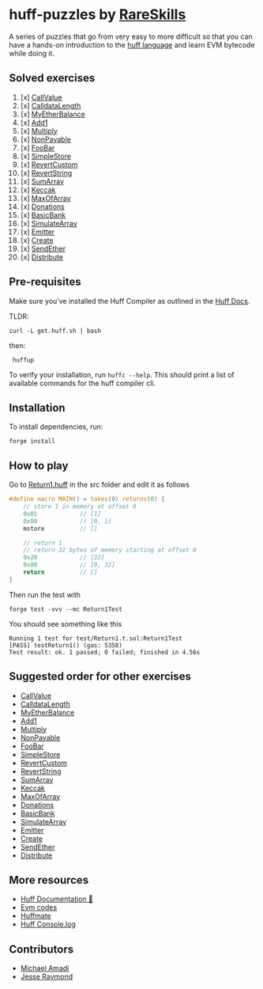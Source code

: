 # huff-puzzles by [RareSkills](https://www.rareskills.io)

A series of puzzles that go from very easy to more difficult so that you can have a hands-on introduction to the [huff language](https://huff.sh) and learn EVM bytecode while doing it.

## Solved exercises

1) [x] [CallValue](./huff-puzzles/blob/main/src/CallValue.huff)
2) [x] [CalldataLength](./huff-puzzles/blob/main/src/CalldataLength.length)
3) [x] [MyEtherBalance](./huff-puzzles/blob/main/src/MyEtherBalance.length)
4) [x] [Add1](./huff-puzzles/blob/main/src/Add1.huff)
5) [x] [Multiply](./huff-puzzles/blob/main/src/Multiply.huff)
6) [x] [NonPayable](./huff-puzzles/blob/main/src/NonPayable.huff)
7) [x] [FooBar](./huff-puzzles/blob/main/src/FooBar.huff)
8) [x] [SimpleStore](./huff-puzzles/blob/main/src/SimpleStore.huff)
9) [x] [RevertCustom](./huff-puzzles/blob/main/src/RevertCustom.huff)
10) [x] [RevertString](./huff-puzzles/blob/main/src/RevertString.huff)
11) [x] [SumArray](./huff-puzzles/blob/main/src/SumArray.huff)
12) [x] [Keccak](./huff-puzzles/blob/main/src/Keccak.huff)
13) [x] [MaxOfArray](./huff-puzzles/blob/main/src/MaxOfArray.huff)
14) [x] [Donations](./huff-puzzles/blob/main/src/Donations.huff)
15) [x] [BasicBank](./huff-puzzles/blob/main/src/BasicBank.huff)
16) [x] [SimulateArray](./huff-puzzles/blob/main/src/SimulateArray.huff)
17) [x] [Emitter](./huff-puzzles/blob/main/src/Emitter.huff)
18) [x] [Create](./huff-puzzles/blob/main/src/Create.huff)
19) [x] [SendEther](./huff-puzzles/blob/main/src/SendEther.huff)
20) [x] [Distribute](./huff-puzzles/blob/main/src/Distributor.huff)


## Pre-requisites

Make sure you've installed the Huff Compiler as outlined in the [Huff Docs](https://docs.huff.sh/get-started/installing/#installing-huff).

TLDR:

    curl -L get.huff.sh | bash

then:

     huffup

To verify your installation, run `huffc --help`. This should print a list of available commands for the huff compiler cli.

## Installation

To install dependencies, run:

    forge install

## How to play

Go to [Return1.huff](https://github.com/rareskills/huff-puzzles/blob/main/src/Return1.huff) in the src folder and edit it as follows

```c
#define macro MAIN() = takes(0) returns(0) {
    // store 1 in memory at offset 0
    0x01            // [1]
    0x00            // [0, 1]
    mstore          // []

    // return 1
    // return 32 bytes of memory starting at offset 0
    0x20            // [32]
    0x00            // [0, 32]
    return          // []
}
```

Then run the test with

    forge test -vvv --mc Return1Test

You should see something like this

    Running 1 test for test/Return1.t.sol:Return1Test
    [PASS] testReturn1() (gas: 5358)
    Test result: ok. 1 passed; 0 failed; finished in 4.56s

## Suggested order for other exercises

- [CallValue](https://github.com/rareskills/huff-puzzles/blob/main/src/CallValue.huff)
- [CalldataLength](https://github.com/rareskills/huff-puzzles/blob/main/src/CalldataLength.length)
- [MyEtherBalance](https://github.com/rareskills/huff-puzzles/blob/main/src/MyEtherBalance.length)
- [Add1](https://github.com/rareskills/huff-puzzles/blob/main/src/Add1.huff)
- [Multiply](https://github.com/rareskills/huff-puzzles/blob/main/src/Multiply.huff)
- [NonPayable](https://github.com/rareskills/huff-puzzles/blob/main/src/NonPayable.huff)
- [FooBar](https://github.com/rareskills/huff-puzzles/blob/main/src/FooBar.huff)
- [SimpleStore](https://github.com/rareskills/huff-puzzles/blob/main/src/SimpleStore.huff)
- [RevertCustom](https://github.com/rareskills/huff-puzzles/blob/main/src/RevertCustom.huff)
- [RevertString](https://github.com/rareskills/huff-puzzles/blob/main/src/RevertString.huff)
- [SumArray](https://github.com/rareskills/huff-puzzles/blob/main/src/SumArray.huff)
- [Keccak](https://github.com/rareskills/huff-puzzles/blob/main/src/Keccak.huff)
- [MaxOfArray](https://github.com/rareskills/huff-puzzles/blob/main/src/MaxOfArray.huff)
- [Donations](https://github.com/rareskills/huff-puzzles/blob/main/src/Donations.huff)
- [BasicBank](https://github.com/rareskills/huff-puzzles/blob/main/src/BasicBank.huff)
- [SimulateArray](https://github.com/rareskills/huff-puzzles/blob/main/src/SimulateArray.huff)
- [Emitter](https://github.com/rareskills/huff-puzzles/blob/main/src/Emitter.huff)
- [Create](https://github.com/rareskills/huff-puzzles/blob/main/src/Create.huff)
- [SendEther](https://github.com/rareskills/huff-puzzles/blob/main/src/SendEther.huff)
- [Distribute](https://github.com/rareskills/huff-puzzles/blob/main/src/Distribute.huff)

## More resources

- [Huff Documentation 🐴](https://docs.huff.sh/)
- [Evm codes](https://evm.codes)
- [Huffmate](https://github.com/pentagon-xyz/huffmate)
- [Huff Console.log](https://github.com/AmadiMichael/Huff-Console)

## Contributors

- [Michael Amadi](https://github.com/AmadiMichael)
- [Jesse Raymond](https://github.com/jesserc)
